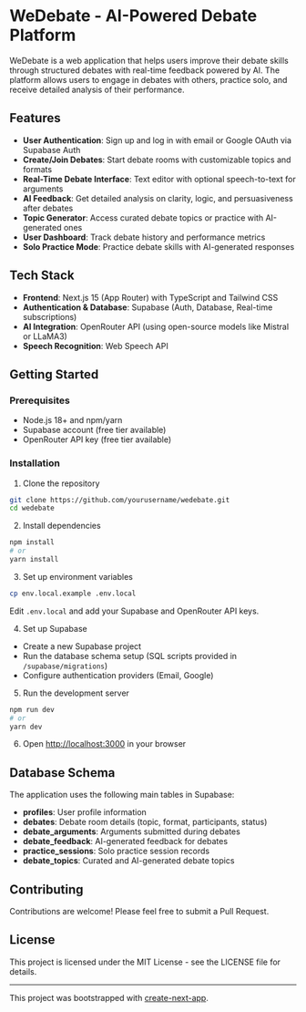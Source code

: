 # WeDebate - AI-Powered Debate Platform

WeDebate is a web application that helps users improve their debate skills through structured debates with real-time feedback powered by AI. The platform allows users to engage in debates with others, practice solo, and receive detailed analysis of their performance.

## Features

- **User Authentication**: Sign up and log in with email or Google OAuth via Supabase Auth
- **Create/Join Debates**: Start debate rooms with customizable topics and formats
- **Real-Time Debate Interface**: Text editor with optional speech-to-text for arguments
- **AI Feedback**: Get detailed analysis on clarity, logic, and persuasiveness after debates
- **Topic Generator**: Access curated debate topics or practice with AI-generated ones
- **User Dashboard**: Track debate history and performance metrics
- **Solo Practice Mode**: Practice debate skills with AI-generated responses

## Tech Stack

- **Frontend**: Next.js 15 (App Router) with TypeScript and Tailwind CSS
- **Authentication & Database**: Supabase (Auth, Database, Real-time subscriptions)
- **AI Integration**: OpenRouter API (using open-source models like Mistral or LLaMA3)
- **Speech Recognition**: Web Speech API

## Getting Started

### Prerequisites

- Node.js 18+ and npm/yarn
- Supabase account (free tier available)
- OpenRouter API key (free tier available)

### Installation

1. Clone the repository

```bash
git clone https://github.com/yourusername/wedebate.git
cd wedebate
```

2. Install dependencies

```bash
npm install
# or
yarn install
```

3. Set up environment variables

```bash
cp env.local.example .env.local
```

Edit `.env.local` and add your Supabase and OpenRouter API keys.

4. Set up Supabase

- Create a new Supabase project
- Run the database schema setup (SQL scripts provided in `/supabase/migrations`)
- Configure authentication providers (Email, Google)

5. Run the development server

```bash
npm run dev
# or
yarn dev
```

6. Open [http://localhost:3000](http://localhost:3000) in your browser

## Database Schema

The application uses the following main tables in Supabase:

- **profiles**: User profile information
- **debates**: Debate room details (topic, format, participants, status)
- **debate_arguments**: Arguments submitted during debates
- **debate_feedback**: AI-generated feedback for debates
- **practice_sessions**: Solo practice session records
- **debate_topics**: Curated and AI-generated debate topics

## Contributing

Contributions are welcome! Please feel free to submit a Pull Request.

## License

This project is licensed under the MIT License - see the LICENSE file for details.

---

This project was bootstrapped with [create-next-app](https://nextjs.org/docs/app/api-reference/cli/create-next-app).
